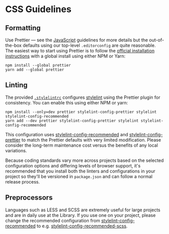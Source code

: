 # CSS Guidelines

## Formatting

Use Prettier — see the [JavaScript](../javascript/) guidelines for more details
but the out-of-the-box defaults using our top-level `.editorconfig` are quite
reasonable. The easiest way to start using Prettier is to follow the [official
installation instructions](https://prettier.io/docs/en/install.html) with a
global install using either NPM or Yarn:

    npm install --global prettier
    yarn add --global prettier

## Linting

The provided [`.stylelintrc`](..stylelintrc) configures
[stylelint](https://stylelint.io/) using the Prettier plugin for consistency.
You can enable this using either NPM or yarn:

    npm install --only=dev prettier stylelint-config-prettier stylelint stylelint-config-recommended
    yarn add --dev prettier stylelint-config-prettier stylelint stylelint-config-recommended

This configuration uses [stylelint-config-recommended][scr] and
[stylelint-config-prettier][sc-prettier] to match the Prettier defaults with
very limited modification. Please consider the long-term maintenance cost versus
the benefits of any local variations.

Because coding standards vary more across projects based on the selected
configuration options and differing levels of browser support, it's recommended
that you install both the linters and configurations in your project so they'll
be versioned in `package.json` and can follow a normal release process.

## Preprocessors

Languages such as LESS and SCSS are extremely useful for large projects and are
in daily use at the Library. If you use one on your project, please change the
recommended configuration from [stylelint-config-recommended][scr] to e.g.
[stylelint-config-recommended-scss][scr-scss].

[scr]: https://github.com/stylelint/stylelint-config-recommended
[sc-prettier]: https://github.com/shannonmoeller/stylelint-config-prettier
[scr-scss]: https://github.com/kristerkari/stylelint-config-recommended-scss
